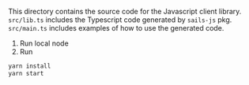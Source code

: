 This directory contains the source code for the Javascript client library.
`src/lib.ts` includes the Typescript code generated by `sails-js` pkg.
`src/main.ts` includes examples of how to use the generated code.

1. Run local node
2. Run
```bash
yarn install
yarn start
```
